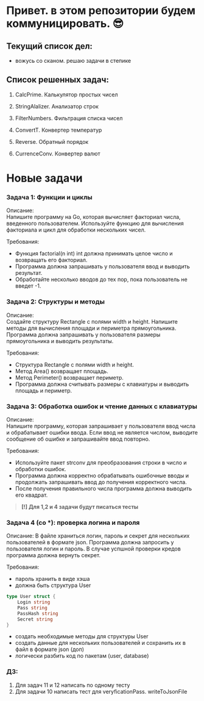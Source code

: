 # Привет. в этом репозитории будем коммуницировать. :sunglasses:

## Текущий список дел:

- вожусь со сканом. решаю задачи в степике

## Список решенных задач:

1. CalcPrime. Калькулятор простых чисел

2. StringAlalizer. Анализатор строк

3. FilterNumbers. Фильтрация списка чисел

4. ConvertT. Конвертер температур

5. Reverse. Обратный порядок

6. CurrenceConv. Конвертер валют


# Новые задачи 

### Задача 1: Функции и циклы
Описание:  
Напишите программу на Go, которая вычисляет факториал числа, введенного пользователем. Используйте функцию для вычисления факториала и цикл для обработки нескольких чисел.

Требования:
- Функция factorial(n int) int должна принимать целое число и возвращать его факториал.
- Программа должна запрашивать у пользователя ввод и выводить результат.
- Обработайте несколько вводов до тех пор, пока пользователь не введет -1.

### Задача 2: Структуры и методы
Описание:  
Создайте структуру Rectangle с полями width и height. Напишите методы для вычисления площади и периметра прямоугольника. Программа должна запрашивать у пользователя размеры прямоугольника и выводить результаты.

Требования:
- Структура Rectangle с полями width и height.
- Метод Area() возвращает площадь.
- Метод Perimeter() возвращает периметр.
- Программа должна считывать размеры с клавиатуры и выводить площадь и периметр.

### Задача 3: Обработка ошибок и чтение данных с клавиатуры
Описание:  
Напишите программу, которая запрашивает у пользователя ввод числа и обрабатывает ошибки ввода. Если ввод не является числом, выводите сообщение об ошибке и запрашивайте ввод повторно.

Требования:
- Используйте пакет strconv для преобразования строки в число и обработки ошибок.
- Программа должна корректно обрабатывать ошибочные вводы и продолжать запрашивать ввод до получения корректного числа.
- После получения правильного числа программа должна выводить его квадрат.

> **[!] Для 1,2 и 4 задачи будут писаться тесты**

### Задача 4 (со *): проверка логина и пароля
Описание:
В файле храниться логин, пароль и секрет для нескольких пользователей в формате json.
Программа должна запросить у пользователя логин и пароль. В случае успшной проверки кредов программа должна вернуть секрет.

Требования:
- пароль хранить в виде хэша
- должна быть структура User
```go
type User struct {
    Login string
    Pass string
    PassHash string 
    Secret string
}
```
- создать необходимые методы для структуры User
- создать данные для нескольких пользователей и сохранить их в файл в формате json (доп)
- логически разбить код по пакетам (user, database)

### ДЗ:
1) Для задач 11 и 12 написать по одному тесту
2) Для задачи 10 написать тест для veryficationPass. writeToJsonFile
